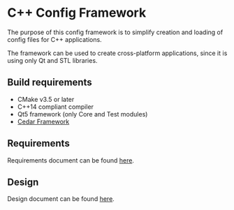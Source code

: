 # C++ Config Framework

The purpose of this config framework is to simplify creation and loading of config files for C++ applications.

The framework can be used to create cross-platform applications, since it is using only Qt and STL libraries.

## Build requirements

* CMake v3.5 or later
* C++14 compliant compiler
* Qt5 framework (only Core and Test modules)
* [Cedar Framework](https://github.com/djurodrljaca/CedarFramework)

## Requirements

Requirements document can be found [here](docs/Requirements.md).


## Design

Design document can be found [here](docs/Design.md).